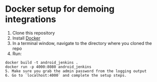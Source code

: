 # Docker setup for demoing integrations

1. Clone this repository
2. Install [Docker](https://www.docker.com/get-docker)
3. In a terminal window, navigate to the directory where you cloned the repo
4. Run:
```
docker build -t android_jenkins .
docker run -p 4000:8080 android_jenkins
5. Make sure you grab the admin password from the logging output
6. Go to `localhost:4000` and complete the setup steps.

